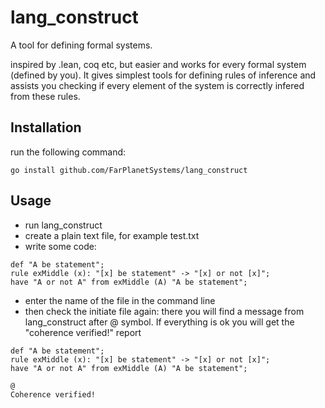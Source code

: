 # lang_construct

A tool for defining formal systems.

inspired by .lean, coq etc, but easier and works for every formal system (defined by you).
It gives simplest tools for defining rules of inference and assists you checking if every element of the system is correctly infered from these rules.

## Installation

run the following command:

```
go install github.com/FarPlanetSystems/lang_construct
```

## Usage

- run lang_construct
- create a plain text file, for example test.txt
- write some code:

```
def "A be statement";
rule exMiddle (x): "[x] be statement" -> "[x] or not [x]";
have "A or not A" from exMiddle (A) "A be statement";
```

- enter the name of the file in the command line
- then check the initiate file again: there you will find a message from lang_construct after @ symbol. If everything is ok you will get the "coherence verified!" report

```
def "A be statement";
rule exMiddle (x): "[x] be statement" -> "[x] or not [x]";
have "A or not A" from exMiddle (A) "A be statement";

@
Coherence verified!
```
